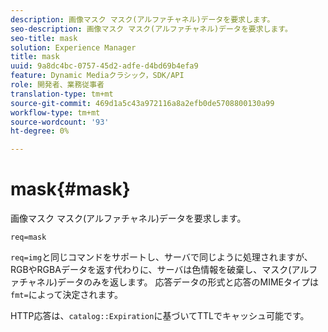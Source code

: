 ```yaml
---
description: 画像マスク マスク(アルファチャネル)データを要求します。
seo-description: 画像マスク マスク(アルファチャネル)データを要求します。
seo-title: mask
solution: Experience Manager
title: mask
uuid: 9a8dc4bc-0757-45d2-adfe-d4bd69b4efa9
feature: Dynamic Mediaクラシック，SDK/API
role: 開発者、業務従事者
translation-type: tm+mt
source-git-commit: 469d1a5c43a972116a8a2efb0de5708800130a99
workflow-type: tm+mt
source-wordcount: '93'
ht-degree: 0%

---
```



# mask{#mask}

画像マスク マスク(アルファチャネル)データを要求します。

`req=mask`

`req=img`と同じコマンドをサポートし、サーバで同じように処理されますが、RGBやRGBAデータを返す代わりに、サーバは色情報を破棄し、マスク(アルファチャネル)データのみを返します。 応答データの形式と応答のMIMEタイプは`fmt=`によって決定されます。

HTTP応答は、`catalog::Expiration`に基づいてTTLでキャッシュ可能です。
